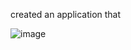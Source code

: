 created an application that 


![image](https://github.com/HemanthKolluri/appointment_list/assets/68379389/a300a9d4-bedf-406f-b91b-4eecefa37e91)
